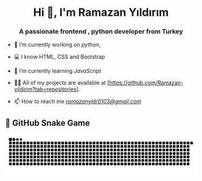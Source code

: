 <h1 align="center">Hi 👋, I'm Ramazan Yıldırım</h1>
<h3 align="center">A passionate frontend , python developer from Turkey</h3>

- 🔭 I’m currently working on *python*,

- 💻 I know HTML, CSS and Bootstrap

- 🌱 I’m currently learning *JavaScript*

- 👨‍💻 All of my projects are available at [https://github.com/Ramazan-yildirim?tab=repositories].

- 📫 How to reach me *ramazanyldr0103@gmail.com*


## 🐍 GitHub Snake Game
<p align="center">
  <img src="https://github.com/Ramazan-yildirim/Ramazan-yildirim/blob/output/github-contribution-grid-snake.svg" alt="snake animation"/>
</p>

